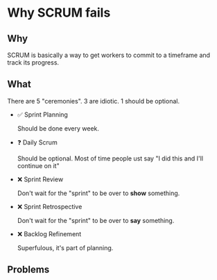 <!-- tags: mildly interesting -->
<!-- comments: false -->
<!-- hidden -->

# Why SCRUM fails

<!-- START TAGS -->
<!-- END TAGS -->

## Why

SCRUM is basically a way to get workers to commit to a timeframe and
track its progress.


## What

There are 5 "ceremonies". 3 are idiotic. 1 should be optional.

- ✅ Sprint Planning

  Should be done every week.

- ❓ Daily Scrum

  Should be optional. Most of time people ust say "I did this and I'll
  continue on it"

- ❌ Sprint Review

  Don't wait for the "sprint" to be over to **show** something.

- ❌ Sprint Retrospective

  Don't wait for the "sprint" to be over to **say** something.

- ❌ Backlog Refinement

  Superfulous, it's part of planning.


## Problems

